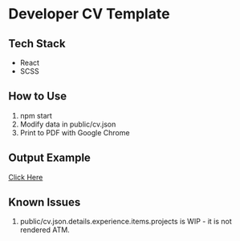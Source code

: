 # Developer CV Template

## Tech Stack
- React
- SCSS

## How to Use
1) npm start
2) Modify data in public/cv.json
3) Print to PDF with Google Chrome

## Output Example
[Click Here](https://github.com/EyalPerry/dev-cv/blob/master/output-example.pdf)

## Known Issues
1) public/cv.json.details.experience.items.projects is WIP - it is not rendered ATM.
